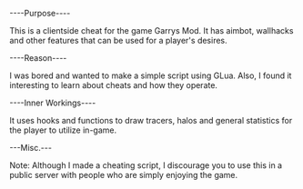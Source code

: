 ----Purpose----

This is a clientside cheat for the game Garrys Mod. It has aimbot, wallhacks and other
features that can be used for a player's desires.

----Reason----

I was bored and wanted to make a simple script using GLua. Also, I found it
interesting to learn about cheats and how they operate.

----Inner Workings----

It uses hooks and functions to draw tracers, halos and general statistics
for the player to utilize in-game.

---Misc.---

Note: Although I made a cheating script, I discourage you to use this in a public server 
with people who are simply enjoying the game.
